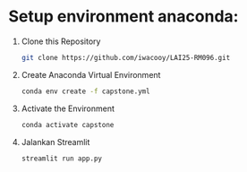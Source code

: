 # **Setup environment anaconda:**

1. Clone this Repository
   ```bash
   git clone https://github.com/iwacooy/LAI25-RM096.git
   ```

2. Create Anaconda Virtual Environment
   ```bash
   conda env create -f capstone.yml
   ```

3. Activate the Environment
   ```bash
   conda activate capstone
   ```
4. Jalankan Streamlit
    ```bash
    streamlit run app.py
    ```
